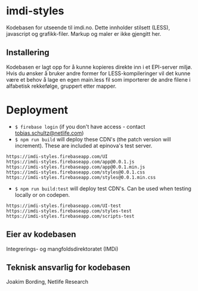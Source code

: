 # imdi-styles
Kodebasen for utseende til imdi.no. Dette innholder stilsett (LESS), javascript og grafikk-filer. Markup og maler er ikke gjengitt her.

## Installering
Kodebasen er lagt opp for å kunne kopieres direkte inn i et EPI-server miljø. Hvis du ønsker å bruker andre former for LESS-kompileringer vil det kunne være et behov å lage en egen main.less fil som importerer de andre filene i alfabetisk rekkefølge, gruppert etter mapper.

# Deployment
* `$ firebase login` (if you don't have access - contact tobias.schultz@netlife.com)
* `$ npm run build` will deploy these CDN's (the patch version will increment). These are included at epinova's test server.
```
https://imdi-styles.firebaseapp.com/UI
https://imdi-styles.firebaseapp.com/app@0.0.1.js
https://imdi-styles.firebaseapp.com/app@0.0.1.min.js
https://imdi-styles.firebaseapp.com/styles@0.0.1.css
https://imdi-styles.firebaseapp.com/styles@0.0.1.min.css
```

* `$ npm run build:test` will deploy test CDN's. Can be used when testing locally or on codepen.
```
https://imdi-styles.firebaseapp.com/UI-test
https://imdi-styles.firebaseapp.com/styles-test
https://imdi-styles.firebaseapp.com/scripts-test
```

## Eier av kodebasen
Integrerings- og mangfoldsdirektoratet (IMDi)

## Teknisk ansvarlig for kodebasen
Joakim Bording, Netlife Research
